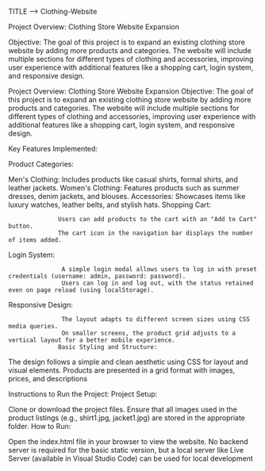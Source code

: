   TITLE --> Clothing-Website

Project Overview: Clothing Store Website Expansion

Objective: The goal of this project is to expand an existing clothing store website by adding more products and categories. The website will include multiple sections for different types of clothing and accessories, improving user experience with additional features like a shopping cart, login system, and responsive design.


Project Overview: Clothing Store Website Expansion
Objective: The goal of this project is to expand an existing clothing store website by adding more products and categories. The website will include multiple sections for different types of clothing and accessories, improving user experience with additional features like a shopping cart, login system, and responsive design.

Key Features Implemented:

Product Categories:

Men's Clothing: 
                  Includes products like casual shirts, formal shirts, and leather jackets.
                  Women's Clothing: Features products such as summer dresses, denim jackets, and blouses.
                  Accessories: Showcases items like luxury watches, leather belts, and stylish hats.
Shopping Cart:

                  Users can add products to the cart with an "Add to Cart" button.
                  The cart icon in the navigation bar displays the number of items added.
Login System:

                   A simple login modal allows users to log in with preset credentials (username: admin, password: password).
                   Users can log in and log out, with the status retained even on page reload (using localStorage).
Responsive Design:

                   The layout adapts to different screen sizes using CSS media queries.
                   On smaller screens, the product grid adjusts to a vertical layout for a better mobile experience.
                  Basic Styling and Structure:

The design follows a simple and clean aesthetic using CSS for layout and visual elements.
Products are presented in a grid format with images, prices, and descriptions


  
Instructions to Run the Project:
Project Setup:

Clone or download the project files.
Ensure that all images used in the product listings (e.g., shirt1.jpg, jacket1.jpg) are stored in the appropriate folder.
How to Run:

Open the index.html file in your browser to view the website.
No backend server is required for the basic static version, but a local server like Live Server (available in Visual Studio Code) can be used for local development
